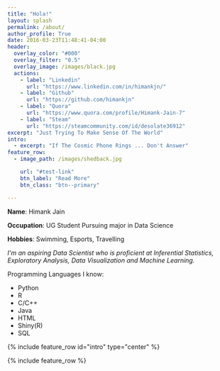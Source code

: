 ```yaml
---
title: "Hola!"
layout: splash
permalink: /about/
author_profile: True
date: 2016-03-23T11:48:41-04:00
header:
  overlay_color: "#000"
  overlay_filter: "0.5"
  overlay_image: /images/black.jpg
  actions:
    - label: "Linkedin"
      url: "https://www.linkedin.com/in/himankjn/"
    - label: "Github"
      url: "https://github.com/himankjn"
    - label: "Quora"
      url: "https://www.quora.com/profile/Himank-Jain-7"  
    - label: "Steam"
      url: "https://steamcommunity.com/id/desolate36912"
excerpt: "Just Trying To Make Sense Of The World"
intro:
  - excerpt: "If The Cosmic Phone Rings ... Don't Answer"
feature_row:
  - image_path: /images/shedback.jpg  

    url: "#test-link"
    btn_label: "Read More"
    btn_class: "btn--primary"

---
```

**Name**: Himank Jain

**Occupation**: UG Student Pursuing major in Data Science

**Hobbies**: Swimming, Esports, Travelling

*I'm an aspiring Data Scientist who is proficient at Inferential Statistics, Exploratory Analysis, Data Visualization and Machine Learning.*

Programming Languages I know:
* Python
* R
* C/C++
* Java
* HTML
* Shiny(R)
* SQL

{% include feature_row id="intro" type="center" %}

{% include feature_row %}
